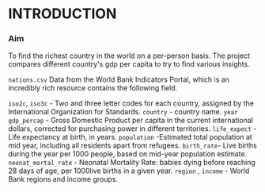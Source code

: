 # INTRODUCTION

### Aim

To find the richest country in the world on a per-person basis.
The project compares different country's gdp per capita to try to find various insights.

`nations.csv` Data from the World Bank Indicators Portal, which is an incredibly rich resource contains the following field.

`iso2c`, `iso3c` - Two and three letter codes for each country, assigned by the International Organization for      Standards.
`country` - country name.
`year`
`gdp_percap` - Gross Domestic Product per capita in the current international dollars, corrected for purchasing power in different territories.
`life_expect` - Life expectancy at birth, in years.
`population` -Estimated total population at mid year, including all residents apart from refugees.
`birth_rate`- Live births during the year per 1000 people, based on mid-year population estimate. `neonat_mortal_rate` - Neonatal Mortality Rate: babies dying before reaching 28 days of age, per 1000live births in a given year.
`region` , `income` - World Bank regions and income groups.
